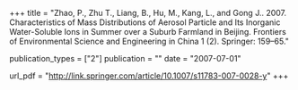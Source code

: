 +++
title = "Zhao, P., Zhu T., Liang, B., Hu, M., Kang, L., and Gong J.. 2007. Characteristics of Mass Distributions of Aerosol Particle and Its Inorganic Water-Soluble Ions in Summer over a Suburb Farmland in Beijing. Frontiers of Environmental Science and Engineering in China 1 (2). Springer: 159–65."

publication_types = ["2"]
publication = ""
date = "2007-07-01"

url_pdf = "http://link.springer.com/article/10.1007/s11783-007-0028-y"
+++
